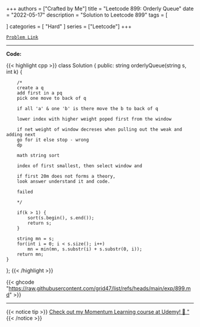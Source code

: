 
+++
authors = ["Crafted by Me"]
title = "Leetcode 899: Orderly Queue"
date = "2022-05-17"
description = "Solution to Leetcode 899"
tags = [
    
]
categories = [
    "Hard"
]
series = ["Leetcode"]
+++



[`Problem Link`](https://leetcode.com/problems/orderly-queue/description/)

---

**Code:**

{{< highlight cpp >}}
class Solution {
public:
    string orderlyQueue(string s, int k) {
        
        /*
        create a q
        add first in a pq
        pick one move to back of q 
        
        if all 'a' & one 'b' is there move the b to back of q
        
        lower index with higher weight poped first from the window
        
        if net weight of window decreses when pulling out the weak and adding next
        go for it else stop - wrong
        dp
        
        math string sort
        
        index of first smallest, then select window and 
        
        if first 20m does not forms a theory,
        look answer understand it and code.
        
        failed
        
        */
        
        if(k > 1) {
            sort(s.begin(), s.end());
            return s;
        }
        
        string mn = s;
        for(int i = 0; i < s.size(); i++)
            mn = min(mn, s.substr(i) + s.substr(0, i));
        return mn;
    }
};
{{< /highlight >}}

{{< ghcode "https://raw.githubusercontent.com/grid47/list/refs/heads/main/exp/899.md" >}}

---



{{< notice tip >}}
[Check out my Momentum Learning course at Udemy! 🚀 "](https://www.udemy.com/course/blind-75-the-data-structures-and-algorithms-essentials/)
{{< /notice >}}


